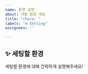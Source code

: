 ```yaml
---
name: 환경 설정
about: 개발 환경 세팅
title: "chore: "
labels: "⚙ Setting"
assignees: ''

---
```


## ✨ 세팅할 환경
세팅할 환경에 대해 간략하게 설명해주세요!

<br>

[//]: # (### 📕 래퍼런스)
